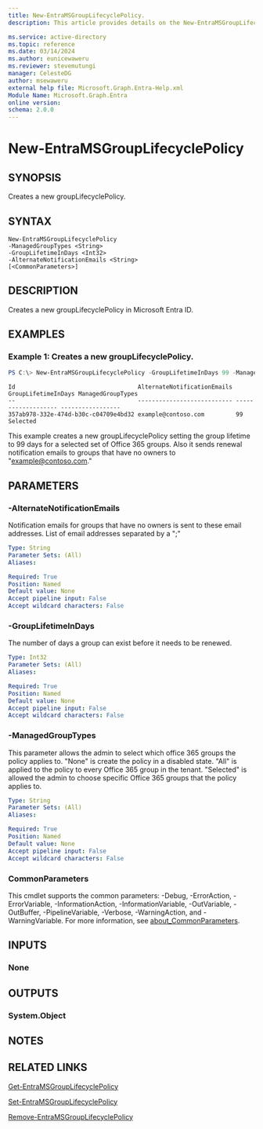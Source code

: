 ```yaml
---
title: New-EntraMSGroupLifecyclePolicy.
description: This article provides details on the New-EntraMSGroupLifecyclePolicy command.

ms.service: active-directory
ms.topic: reference
ms.date: 03/14/2024
ms.author: eunicewaweru
ms.reviewer: stevemutungi
manager: CelesteDG
author: msewaweru
external help file: Microsoft.Graph.Entra-Help.xml
Module Name: Microsoft.Graph.Entra
online version:
schema: 2.0.0
---
```


# New-EntraMSGroupLifecyclePolicy

## SYNOPSIS
Creates a new groupLifecyclePolicy.

## SYNTAX

```
New-EntraMSGroupLifecyclePolicy 
-ManagedGroupTypes <String> 
-GroupLifetimeInDays <Int32>
-AlternateNotificationEmails <String> 
[<CommonParameters>]
```

## DESCRIPTION
Creates a new groupLifecyclePolicy in Microsoft Entra ID.

## EXAMPLES

### Example 1: Creates a new groupLifecyclePolicy.

```powershell
PS C:\> New-EntraMSGroupLifecyclePolicy -GroupLifetimeInDays 99 -ManagedGroupTypes "Selected" -AlternateNotificationEmails "example@contoso.com"
```

```output
Id                                   AlternateNotificationEmails GroupLifetimeInDays ManagedGroupTypes
--                                   --------------------------- ------------------- -----------------
357ab978-332e-474d-b30c-c04709e4bd32 example@contoso.com         99                  Selected

```

This example creates a new groupLifecyclePolicy setting the group lifetime to 99 days for a selected set of Office 365 groups. Also it sends renewal notification emails to groups that have no owners to "example@contoso.com."

## PARAMETERS

### -AlternateNotificationEmails
Notification emails for groups that have no owners is sent to these email addresses.
List of email addresses separated by a ";"

```yaml
Type: String
Parameter Sets: (All)
Aliases:

Required: True
Position: Named
Default value: None
Accept pipeline input: False
Accept wildcard characters: False
```

### -GroupLifetimeInDays
The number of days a group can exist before it needs to be renewed.

```yaml
Type: Int32
Parameter Sets: (All)
Aliases:

Required: True
Position: Named
Default value: None
Accept pipeline input: False
Accept wildcard characters: False
```

### -ManagedGroupTypes
This parameter allows the admin to select which office 365 groups the policy applies to.
"None" is create the policy in a disabled state.
"All" is applied to the policy to every Office 365 group in the tenant.
"Selected" is allowed the admin to choose specific Office 365 groups that the policy applies to.

```yaml
Type: String
Parameter Sets: (All)
Aliases:

Required: True
Position: Named
Default value: None
Accept pipeline input: False
Accept wildcard characters: False
```

### CommonParameters
This cmdlet supports the common parameters: -Debug, -ErrorAction, -ErrorVariable, -InformationAction, -InformationVariable, -OutVariable, -OutBuffer, -PipelineVariable, -Verbose, -WarningAction, and -WarningVariable. For more information, see [about_CommonParameters](http://go.microsoft.com/fwlink/?LinkID=113216).

## INPUTS

### None
## OUTPUTS

### System.Object
## NOTES

## RELATED LINKS
[Get-EntraMSGroupLifecyclePolicy](Get-EntraMSGroupLifecyclePolicy.md)

[Set-EntraMSGroupLifecyclePolicy](Set-EntraMSGroupLifecyclePolicy.md)

[Remove-EntraMSGroupLifecyclePolicy](Remove-EntraMSGroupLifecyclePolicy.md)
